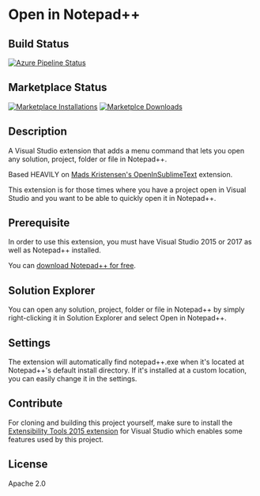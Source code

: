 # Open in Notepad++

## Build Status
[![Azure Pipeline Status](https://img.shields.io/azure-devops/build/calvin-allen/fdb3e58f-4e3e-49f6-b654-72c69d8a0f9e/2/master?style=for-the-badge)](https://img.shields.io/azure-devops/build/calvin-allen/fdb3e58f-4e3e-49f6-b654-72c69d8a0f9e/2/master?style=for-the-badge)

## Marketplace Status

[![Marketplace Installations](https://img.shields.io/visual-studio-marketplace/i/CalvinAAllen.OpenInNotepad?style=for-the-badge)](https://img.shields.io/visual-studio-marketplace/i/CalvinAAllen.OpenInNotepad?style=for-the-badge) [![Marketplce Downloads](https://img.shields.io/visual-studio-marketplace/d/CalvinAAllen.OpeninNotepad?style=for-the-badge)](https://img.shields.io/visual-studio-marketplace/d/CalvinAAllen.OpeninNotepad?style=for-the-badge)

## Description

A Visual Studio extension that adds a menu command that lets you open any solution, project, folder or file in Notepad++.

Based HEAVILY on [Mads Kristensen's OpenInSublimeText](https://github.com/madskristensen/OpenInSublimeText) extension.

This extension is for those times where you have a project open in Visual Studio and you want to be able to quickly open it in Notepad++.

## Prerequisite

In order to use this extension, you must have Visual Studio 2015 or 2017 as well as Notepad++ installed.

You can [download Notepad++ for free](https://notepad-plus-plus.org/).

## Solution Explorer

You can open any solution, project, folder or file in Notepad++ by simply right-clicking it in Solution Explorer and select Open in Notepad++.

## Settings

The extension will automatically find notepad++.exe when it's located at Notepad++'s default install directory. If it's installed at a custom location, you can easily change it in the settings.

## Contribute

For cloning and building this project yourself, make sure to install the [Extensibility Tools 2015 extension](https://marketplace.visualstudio.com/items?itemName=MadsKristensen.ExtensibilityTools) for Visual Studio which enables some features used by this project.

## License

Apache 2.0

